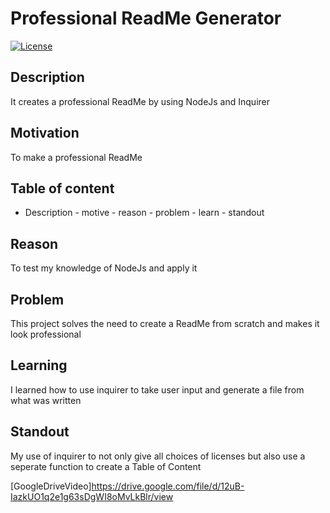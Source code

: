 
  # Professional ReadMe Generator
  [![License](https://img.shields.io/badge/License-Apache_2.0-blue.svg)](https://opensource.org/licenses/Apache-2.0)

  ## Description
  It creates a professional ReadMe by using NodeJs and Inquirer
  ## Motivation
  To make a professional ReadMe
  ## Table of content
   - Description
    - motive
    - reason
    - problem
    - learn
    - standout
  ## Reason
  To test my knowledge of NodeJs and apply it
  ## Problem
  This project solves the need to create a ReadMe from scratch and makes it look professional
  ## Learning
  I learned how to use inquirer to take user input and generate a file from what was written
  ## Standout
  My use of inquirer to not only give all choices of licenses but also use a seperate function to create a Table of Content

[GoogleDriveVideo]https://drive.google.com/file/d/12uB-IazkUO1q2e1g63sDgWI8oMvLkBlr/view
